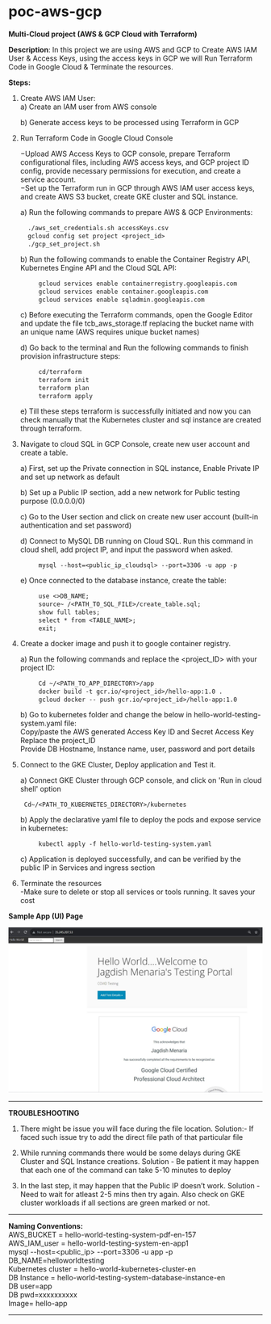 # poc-aws-gcp
<strong>Multi-Cloud project (AWS &amp; GCP Cloud with Terraform)</strong>

<b>Description</b>: 	In this project we are using AWS and GCP to Create AWS IAM User & Access Keys, using the access keys in GCP we will Run Terraform Code in Google Cloud & Terminate the resources.

<b>Steps:</b> 
1. Create AWS IAM User:<br>
    a) Create an IAM user from AWS console

     b) Generate access keys to be processed using Terraform in GCP

2. Run Terraform Code in Google Cloud Console <br>

   −Upload AWS Access Keys to GCP console, prepare Terraform configurational files, including AWS access keys, and GCP project ID config, provide necessary permissions for execution, and create a service account. <br>
   −Set up the Terraform run in GCP through AWS IAM user access keys, and create AWS S3 bucket, create GKE cluster and SQL instance.<br>

	a) Run the following commands to prepare AWS & GCP Environments:<br>

         ./aws_set_credentials.sh accessKeys.csv
         gcloud config set project <project_id>
         ./gcp_set_project.sh
  
	b) Run the following commands to enable the Container Registry API, Kubernetes Engine API and the Cloud SQL API:<br>
   
			gcloud services enable containerregistry.googleapis.com 
			gcloud services enable container.googleapis.com 
			gcloud services enable sqladmin.googleapis.com

	c) Before executing the Terraform commands, open the Google Editor and update the file tcb_aws_storage.tf replacing the bucket name with an unique name (AWS requires unique bucket names)

	d) Go back to the terminal and Run the following commands to finish provision infrastructure steps:

			cd/terraform
			terraform init
			terraform plan
			terraform apply

	e) Till these steps terraform is successfully initiated and now you can check manually that the Kubernetes cluster and sql instance are created through terraform.

3. Navigate to cloud SQL in GCP Console, create new user account and create a table.<br>
	
 	a) First, set up the Private connection in SQL instance, Enable Private IP and set up network as default

	b) Set up a Public IP section, add a new network for Public testing purpose (0.0.0.0/0)

 	c) Go to the User section and click on create new user account (built-in authentication and set password)
	
 	d) Connect to MySQL DB running on Cloud SQL. Run this command in cloud shell, add project IP, and input the password when asked.

			mysql --host=<public_ip_cloudsql> --port=3306 -u app -p

  	e) Once connected to the database instance, create the table:
   
			use <>DB_NAME;
			source~ /<PATH_TO_SQL_FILE>/create_table.sql;
			show full tables;
			select * from <TABLE_NAME>;
			exit;

4. Create a docker image and push it to google container registry.
   
	a) Run the following commands and replace the <project_ID> with your project ID:

			Cd ~/<PATH_TO_APP_DIRECTORY>/app
			docker build -t gcr.io/<project_id>/hello-app:1.0 .
			gcloud docker -- push gcr.io/<project_id>/hello-app:1.0

	b) Go to kubernetes folder and change the below in hello-world-testing-system.yaml file:<br>
			Copy/paste the AWS generated Access Key ID and Secret Access Key<br>
			Replace the project_ID<br>
			Provide DB Hostname, Instance name, user, password and port details<br>
			
5. Connect to the GKE Cluster, Deploy application and Test it.<br>		
	
 	a) Connect GKE Cluster through GCP console, and click on 'Run in cloud shell' option

		Cd~/<PATH_TO_KUBERNETES_DIRECTORY>/kubernetes

  	b) Apply the declarative yaml file to deploy the pods and expose service in kubernetes:
   
			kubectl apply -f hello-world-testing-system.yaml

  	c) Application is deployed successfully, and can be verified by the public IP in Services and ingress section

6. Terminate the resources<br>
		-Make sure to delete or stop all services or tools running. It saves your cost

<b>Sample App (UI) Page</b>

<img src="app-html.jpg" alt="Sample App (UI) Page">

-----------------------------------------------------------------------------------------------
<b>TROUBLESHOOTING</b>
1. There might be issue you will face during the file location.
	Solution:- If faced such issue try to add the direct file path of that particular file

2. While running commands there would be some delays during GKE Cluster and SQL Instance creations.
	Solution - Be patient it may happen that each one of the command can take 5-10 minutes to deploy
	
3. In the last step, it may happen that the Public IP doesn’t work.
	Solution - Need to wait for atleast 2-5 mins then try again. Also check on GKE cluster workloads if all sections are green marked or not.	
-----------------------------------------------------------------------------------------------	
<b>Naming Conventions:</b><br>
		AWS_BUCKET = hello-world-testing-system-pdf-en-157 <br>
		AWS_IAM_user = hello-world-testing-system-en-app1 <br>
		mysql --host=<public_ip> --port=3306 -u app -p <br>
		DB_NAME=helloworldtesting <br>
		Kubernetes cluster = hello-world-kubernetes-cluster-en <br>
		DB Instance = hello-world-testing-system-database-instance-en <br>
		DB user=app <br>
		DB pwd=xxxxxxxxxx <br>
		Image= hello-app <br>
 
 -----------------------------------------------------------------------------------------------

